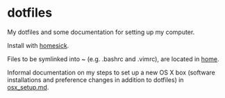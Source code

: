 # dotfiles


My dotfiles and some documentation for setting up my computer.

Install with [homesick](https://github.com/technicalpickles/homesick).

Files to be symlinked into ~ (e.g. .bashrc and .vimrc),
are located in [home](/home).

Informal documentation on my steps to set up a new OS X box
(software installations and preference changes in addition to dotfiles)
in [osx\_setup.md](osx_setup.md).
